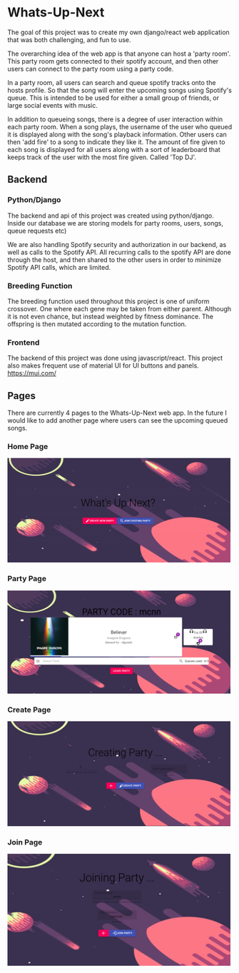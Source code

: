 # Whats-Up-Next

The goal of this project was to create my own django/react web application that was both challenging, and fun to use.

The overarching idea of the web app is that anyone can host a 'party room'. This party room gets connected to their spotify account, and then other users can connect to the party room using a party code. 

In a party room, all users can search and queue spotify tracks onto the hosts profile. So that the song will enter the upcoming songs using Spotify's queue. This is intended to be used for either a small group of friends, or large social events with music.

In addition to queueing songs, there is a degree of user interaction within each party room. When a song plays, the username of the user who queued it is displayed along with the song's playback information. Other users can then 'add fire' to a song to indicate they like it. The amount of fire given to each song is displayed for all users along with a sort of leaderboard that keeps track of the user with the most fire given. Called 'Top DJ'.

## Backend

### Python/Django
The backend and api of this project was created using python/django. Inside our database we are storing models for party rooms, users, songs, queue requests etc)

We are also handling Spotify security and authorization in our backend, as well as calls to the Spotify API. All recurring calls to the spotify API are done through the host, and then shared to the other users in order to minimize Spotify API calls, which are limited.

### Breeding Function
The breeding function used throughout this project is one of uniform crossover. One where each gene may be taken from either parent. Although it is not even chance, but instead weighted by fitness dominance. The offspring is then mutated according to the mutation function.

### Frontend
The backend of this project was done using javascript/react. This project also makes frequent use of material UI for UI buttons and panels. https://mui.com/

## Pages
There are currently 4 pages to the Whats-Up-Next web app. In the future I would like to add another page where users can see the upcoming queued songs.

### Home Page
<img src="HomePage.png" alt="drawing" width="500"/>

### Party Page
<img src="party.png" alt="drawing" width="500"/>

### Create Page
<img src="Create.png" alt="drawing" width="500"/>

### Join Page
<img src="Join.png" alt="drawing" width="500"/>
